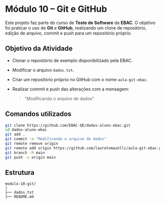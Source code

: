 # Módulo 10 – Git e GitHub

Este projeto faz parte do curso de **Teste de Software** da **EBAC**.
O objetivo foi praticar o uso de **Git** e **GitHub**, realizando um clone de repositório, edição de arquivo, commit e push para um repositório próprio.

## Objetivo da Atividade

* Clonar o repositório de exemplo disponibilizado pela EBAC.
* Modificar o arquivo `dados.txt`.
* Criar um repositório próprio no GitHub com o nome `aula-git-ebac`.
* Realizar commit e push das alterações com a mensagem:

  > "Modificando o arquivo de dados"

## Comandos utilizados

```bash
git clone https://github.com/EBAC-QE/dados-aluno-ebac.git
cd dados-aluno-ebac
git add .
git commit -m "Modificando o arquivo de dados"
git remote remove origin
git remote add origin https://github.com/lauratomazelli/aula-git-ebac.git
git branch -M main
git push -u origin main
```

## Estrutura

```
modulo-10-git/
│
├── dados.txt
├── README.md
```
